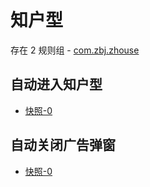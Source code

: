 # 知户型

存在 2 规则组 - [com.zbj.zhouse](/src/apps/com.zbj.zhouse.ts)

## 自动进入知户型

- [快照-0](https://gkd-kit.gitee.io/import/13242667)

## 自动关闭广告弹窗

- [快照-0](https://gkd-kit.gitee.io/import/13242680)
